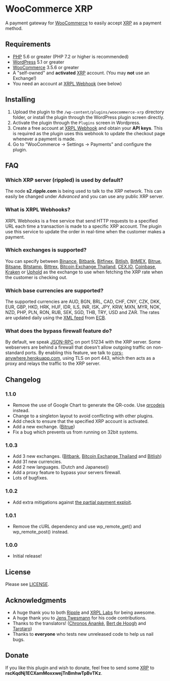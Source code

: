 # WooCommerce XRP

A payment gateway for [WooCommerce](https://woocommerce.com/) to easily accept [XRP](https://ripple.com/xrp) as a payment method.

## Requirements

* [PHP](https://php.net) 5.6 or greater (PHP 7.2 or higher is recommended)
* [WordPress](https://wordpress.org/) 5.1 or greater
* [WooCommerce](https://woocommerce.com/) 3.5.6 or greater
* A "self-owned" and **activated** [XRP](https://ripple.com/xrp) account. (You may **not** use an Exchange!)
* You need an account at [XRPL Webhook](https://webhook.xrpayments.co) (see below)

## Installing

1. Upload the plugin to the `/wp-content/plugins/woocommerce-xrp` directory folder, or install the plugin through the WordPress plugin screen directly.
1. Activate the plugin through the `Plugins` screen in Wordpress.
1. Create a free account at [XRPL Webhook](https://webhook.xrpayments.co) and obtain your **API keys**. This is required as the plugin uses this webhook to update the checkout page whenever a payment is made.
1. Go to "WooCommerce -> Settings -> Payments" and configure the plugin.

## FAQ ##

### Which XRP server (rippled) is used by default?

The node **s2.ripple.com** is being used to talk to the XRP network. This can easily be changed under *Advanced* and you can use any public XRP server.

### What is XRPL Webhooks?

XRPL Webhooks is a free service that send HTTP requests to a specified URL each time a transaction is made to a specific XRP account. The plugin use this service to update the order in real-time when the customer makes a payment.

### Which exchanges is supported?

You can specify between [Binance](https://www.binance.com/), [Bitbank](https://bitbank.cc/), [Bitfinex](https://www.bitfinex.com/), [Bitlish](https://bitlish.com/), [BitMEX](https://www.bitmex.com/), [Bitrue](https://www.bitrue.com/), [Bitsane](https://bitsane.com/), [Bitstamp](https://www.bitstamp.net/), [Bittrex](https://www.bittrex.com), [Bitcoin Exchange Thailand](https://bx.in.th/), [CEX.IO](https://cex.io/), [Coinbase](https://www.coinbase.com/), [Kraken](https://www.kraken.com/) or [Uphold](https://uphold.com/) as the exchange to use when fetching the XRP rate when the customer is checking out.

### Which base currencies are supported?

The supported currencies are AUD, BGN, BRL, CAD, CHF, CNY, CZK, DKK, EUR, GBP, HKD, HRK, HUF, IDR, ILS, INR, ISK, JPY, KRW, MXN, MYR, NOK, NZD, PHP, PLN, RON, RUB, SEK, SGD, THB, TRY, USD and ZAR. The rates are updated daily using the [XML feed](https://www.ecb.europa.eu/stats/eurofxref/eurofxref-daily.xml) from [ECB](https://www.ecb.europa.eu).

### What does the bypass firewall feature do?

By default, we speak [JSON-RPC](https://en.wikipedia.org/wiki/JSON#JSON-RPC) on port 51234 with the XRP server. Some webservers are behind a firewall that doesn't allow outgoing traffic on non-standard ports. By enabling this feature, we talk to [cors-anywhere.herokuapp.com](https://cors-anywhere.herokuapp.com/), using TLS on port 443, which then acts as a proxy and relays the traffic to the XRP server.

## Changelog

### 1.1.0
* Remove the use of Google Chart to generate the QR-code. Use [qrcodejs](https://github.com/davidshimjs/qrcodejs) instead.
* Change to a singleton layout to avoid conflicting with other plugins.
* Add check to ensure that the specified XRP account is activated.
* Add a new exchange. ([Bitrue](https://www.bitrue.com/))
* Fix a bug which prevents us from running on 32bit systems.

### 1.0.3
* Add 3 new exchanges. ([Bitbank](https://bitbank.cc/), [Bitcoin Exchange Thailand](https://bx.in.th/) and [Bitlish](https://bitlish.com/))
* Add 31 new currencies.
* Add 2 new languages. (Dutch and Japanese))
* Add a proxy feature to bypass your servers firewall.
* Lots of bugfixes.


### 1.0.2
* Add extra mitigations against [the partial payment exploit](https://developers.ripple.com/partial-payments.html#partial-payments-exploit).

### 1.0.1
* Remove the cURL dependency and use wp_remote_get() and wp_remote_post() instead.

### 1.0.0
* Initial release!

## License

Please see [LICENSE](https://github.com/empatogen/woocommerce-xrp/blob/master/LICENSE).

## Acknowledgments

* A huge thank you to both [Ripple](https://ripple.com/) and [XRPL Labs](https://xrpl-labs.com/) for being awesome.
* A huge thank you to [Jens Twesmann](https://twitter.com/jtwesmann) for his code contributions.
* Thanks to the translators! ([Chronos Ananké](https://twitter.com/AnankeChronos), [Bert de Hoogh](https://twitter.com/BertdeHoogh1) and [Tarotaro](https://twitter.com/tarotaro080808))
* Thanks to **everyone** who tests new unreleased code to help us nail bugs.

## Donate

If you like this plugin and wish to donate, feel free to send some [XRP](https://ripple.com/xrp) to **rscKqdNj1ECXamMoxxwejTnBmhwTpBvTKz**.
